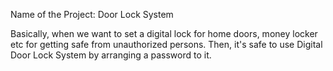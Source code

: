 Name of the Project: Door Lock System

Basically, when we want to set a digital lock for home doors, money locker etc for getting safe from unauthorized persons. 
Then, it's safe to use Digital Door Lock System by arranging a password to it.
